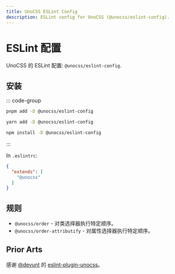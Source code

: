 ```yaml
---
title: UnoCSS ESLint Config
description: ESLint config for UnoCSS (@unocss/eslint-config).
---
```


# ESLint 配置

UnoCSS 的 ESLint 配置: `@unocss/eslint-config`.

## 安装

::: code-group
  ```bash [pnpm]
  pnpm add -D @unocss/eslint-config
  ```
  ```bash [yarn]
  yarn add -D @unocss/eslint-config
  ```
  ```bash [npm]
  npm install -D @unocss/eslint-config
  ```
:::

In `.eslintrc`:

```json
{
  "extends": [
    "@unocss"
  ]
}
```

## 规则

- `@unocss/order` - 对类选择器执行特定顺序。
- `@unocss/order-attributify` - 对属性选择器执行特定顺序。

## Prior Arts

感谢 [@devunt](https://github.com/devunt) 的 [eslint-plugin-unocss](https://github.com/devunt/eslint-plugin-unocss)。
